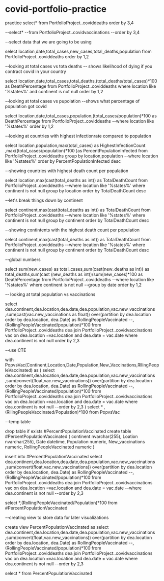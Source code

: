 # covid-portfolio-practice
practice
select*
from PortfolioProject..coviddeaths
order by 3,4

--select*
--from PortfolioProject..covidvaccinations
--order by 3,4

--select data that we are going to be using


select location,date,total_cases,new_cases,total_deaths,population
from PortfolioProject..coviddeaths
order by 1,2

--looking at total cases vs tota deaths
-- shows likelihood of dying if you contract covid in your country

select location,date,total_cases,total_deaths,(total_deaths/total_cases)*100 as DeathPercentage
from PortfolioProject..coviddeaths
where location like '%states%'
and continent is not null
order by 1,2

--looking at total cases vs pupolation
--shows what percentage of population got covid

select location,date,total_cases,population,(total_cases/population)*100 as DeathPercentage
from PortfolioProject..coviddeaths
--where location like '%states%'
order by 1,2

--looking at countries with highest infectionrate compared to population

select location,population,max(total_cases) as HighestInfectionCount ,max((total_cases/population)*100 )as PercentPopulationInfected
from PortfolioProject..coviddeaths
 group by location,population
--where location like '%states%'
order by PercentPopulationInfected desc

--showing countries with highest death count per population

select location,max(cast(total_deaths as int)) as TotalDeathCount
from PortfolioProject..coviddeaths
 --where location like '%states%'
where continent is not null 
group by location
order by TotalDeathCount desc

--let's break things down by continent

select continent,max(cast(total_deaths as int)) as TotalDeathCount
from PortfolioProject..coviddeaths
 --where location like '%states%'
where continent is not null
group by continent
order by TotalDeathCount desc

--showing contintents with the highest death count per population

select continent,max(cast(total_deaths as int)) as TotalDeathCount
from PortfolioProject..coviddeaths
 --where location like '%states%'
where continent is not null
group by continent
order by TotalDeathCount desc

--global numbers

select sum(new_cases) as total_cases,sum(cast(new_deaths as int)) as total_deaths,sum(cast
   (new_deaths as int))/sum(new_cases)*100 as DeathPercentage
from PortfolioProject..coviddeaths
--where location like '%states%'
where continent is not null
--group by date
order by 1,2 




-- looking at total population vs vaccinations

select dea.continent,dea.location,dea.date,dea.population,vac.new_vaccinations
,sum(cast(vac.new_vaccinations as float)) over(partition by dea.location order by dea.location,
  dea.Date) as RollingPeopleVaccinated
  --,(RollingPeopleVaccinated/population)*100
from PortfolioProject..coviddeaths dea
join PortfolioProject..covidvaccinations  vac
   on dea.location =vac.location
   and dea.date = vac.date
where dea.continent is not null
order by 2,3

--use CTE

with PopvsVac(Continent,Location,Date,Population,New_Vaccinations,RllingPeopleVaccinated)
as
(
select dea.continent,dea.location,dea.date,dea.population,vac.new_vaccinations
,sum(convert(float,vac.new_vaccinations)) over(partition by dea.location order by dea.location,
  dea.Date) as RollingPeopleVaccinated
  --,(RollingPeopleVaccinated/population)*100
from PortfolioProject..coviddeaths dea
join PortfolioProject..covidvaccinations  vac
   on dea.location =vac.location
   and dea.date = vac.date
where dea.continent is not null
--order by 2,3
)
select * ,(RllingPeopleVaccinated/Population)*100
from PopvsVac

--temp table

drop table if exists #PercentPopulationVaccinated
create table #PercentPopulationVaccinated
(
continent nvarchar(255),
Loation nvarchar(255),
Date datetime,
Population numeric,
New_vaccinations numeric,
RollingPeopleVaccinated numeric
)


insert into #PercentPopulationVaccinated
select dea.continent,dea.location,dea.date,dea.population,vac.new_vaccinations
,sum(convert(float,vac.new_vaccinations)) over(partition by dea.location order by dea.location,
  dea.Date) as RollingPeopleVaccinated
  --,(RollingPeopleVaccinated/population)*100
from PortfolioProject..coviddeaths dea
join PortfolioProject..covidvaccinations  vac
   on dea.location =vac.location
   and dea.date = vac.date
--where dea.continent is not null
--order by 2,3

select *,(RollingPeopleVaccinated/Population)*100
from #PercentPopulationVaccinated



--creating view to store data for later visualizations

create view PercentPopulationVaccinated as
select dea.continent,dea.location,dea.date,dea.population,vac.new_vaccinations
,sum(convert(float,vac.new_vaccinations)) over(partition by dea.location order by dea.location,
  dea.Date) as RollingPeopleVaccinated
  --,(RollingPeopleVaccinated/population)*100
from PortfolioProject..coviddeaths dea
join PortfolioProject..covidvaccinations  vac
   on dea.location =vac.location
   and dea.date = vac.date
where dea.continent is not null
--order by 2,3

select * 
from PercentPopulationVaccinated
